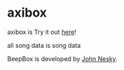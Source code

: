 # axibox

axibox is
Try it out [here](https://www.beepbox.co)!

all song data is song data


BeepBox is developed by [John Nesky](https://johnnesky.com/).
